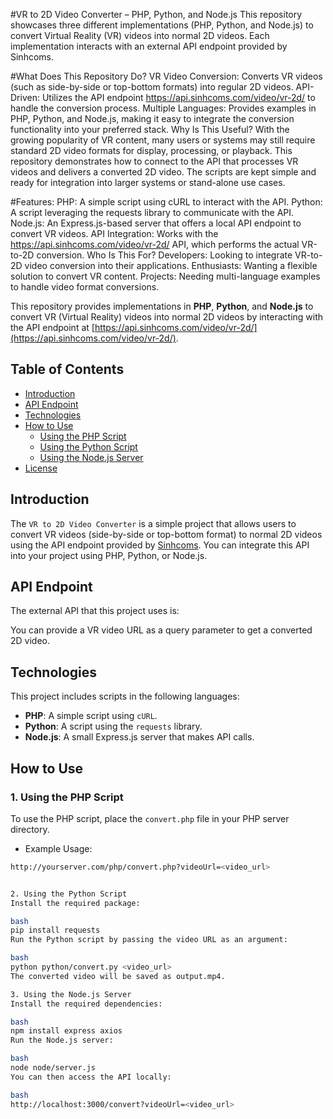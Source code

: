#VR to 2D Video Converter – PHP, Python, and Node.js
This repository showcases three different implementations (PHP, Python, and Node.js) to convert Virtual Reality (VR) videos into normal 2D videos. Each implementation interacts with an external API endpoint provided by Sinhcoms.

#What Does This Repository Do?
VR Video Conversion: Converts VR videos (such as side-by-side or top-bottom formats) into regular 2D videos.
API-Driven: Utilizes the API endpoint https://api.sinhcoms.com/video/vr-2d/ to handle the conversion process.
Multiple Languages: Provides examples in PHP, Python, and Node.js, making it easy to integrate the conversion functionality into your preferred stack.
Why Is This Useful?
With the growing popularity of VR content, many users or systems may still require standard 2D video formats for display, processing, or playback. This repository demonstrates how to connect to the API that processes VR videos and delivers a converted 2D video. The scripts are kept simple and ready for integration into larger systems or stand-alone use cases.

#Features:
PHP: A simple script using cURL to interact with the API.
Python: A script leveraging the requests library to communicate with the API.
Node.js: An Express.js-based server that offers a local API endpoint to convert VR videos.
API Integration: Works with the https://api.sinhcoms.com/video/vr-2d/ API, which performs the actual VR-to-2D conversion.
Who Is This For?
Developers: Looking to integrate VR-to-2D video conversion into their applications.
Enthusiasts: Wanting a flexible solution to convert VR content.
Projects: Needing multi-language examples to handle video format conversions.

This repository provides implementations in **PHP**, **Python**, and **Node.js** to convert VR (Virtual Reality) videos into normal 2D videos by interacting with the API endpoint at [https://api.sinhcoms.com/video/vr-2d/](https://api.sinhcoms.com/video/vr-2d/).

## Table of Contents

- [Introduction](#introduction)
- [API Endpoint](#api-endpoint)
- [Technologies](#technologies)
- [How to Use](#how-to-use)
  - [Using the PHP Script](#using-the-php-script)
  - [Using the Python Script](#using-the-python-script)
  - [Using the Node.js Server](#using-the-nodejs-server)
- [License](#license)

## Introduction

The `VR to 2D Video Converter` is a simple project that allows users to convert VR videos (side-by-side or top-bottom format) to normal 2D videos using the API endpoint provided by [Sinhcoms](https://api.sinhcoms.com/video/vr-2d/). You can integrate this API into your project using PHP, Python, or Node.js.

## API Endpoint

The external API that this project uses is:

You can provide a VR video URL as a query parameter to get a converted 2D video.

## Technologies

This project includes scripts in the following languages:

- **PHP**: A simple script using `cURL`.
- **Python**: A script using the `requests` library.
- **Node.js**: A small Express.js server that makes API calls.

## How to Use

### 1. Using the PHP Script

To use the PHP script, place the `convert.php` file in your PHP server directory.

- Example Usage:

```bash
http://yourserver.com/php/convert.php?videoUrl=<video_url>


2. Using the Python Script
Install the required package:

bash
pip install requests
Run the Python script by passing the video URL as an argument:

bash
python python/convert.py <video_url>
The converted video will be saved as output.mp4.

3. Using the Node.js Server
Install the required dependencies:

bash
npm install express axios
Run the Node.js server:

bash
node node/server.js
You can then access the API locally:

bash
http://localhost:3000/convert?videoUrl=<video_url>
